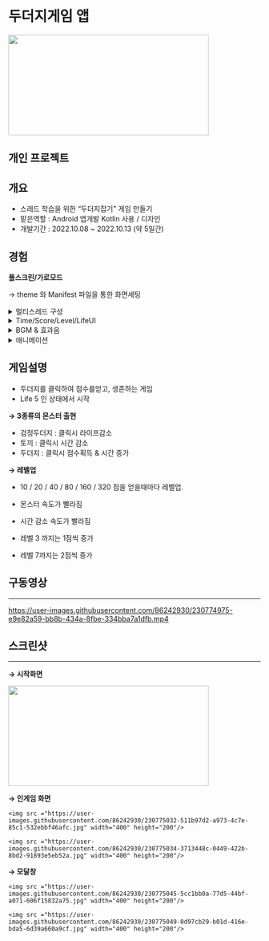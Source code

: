 # 두더지게임 앱

<img src ="https://user-images.githubusercontent.com/86242930/230774847-b678499c-a407-4879-851c-f06df24fd399.jpg" width="400" height="200"/>

## 개인 프로젝트

## 개요

- 스레드 학습을 위한 “두더지잡기” 게임 만들기
- 맡은역할 :  Android 앱개발 Kotlin 사용 / 디자인
- 개발기간 : 2022.10.08 ~ 2022.10.13 (약 5일간)

## 경험

**풀스크린/가로모드** 

→ theme 와 Manifest 파일을 통한 화면세팅

<details>
<summary> 멀티스레드 구성 </summary>
<div>
게임진행 / 몬스터 생성&소멸 / 게임시간 / 레벨업
    
    크게 4가지 스레드를 사용하였다.
    
    ### 1. 게임진행 스레드
    
    가장 큰 줄기의 스레드이며, 게임오버 조건을 판별하기위해 다른 스레드들을 감싸는 형태를 가진다. gameThread가 시작하기 전에, **레벨업을 알리는 레벨업 모달을 숨김처리한 상태로 시작**한다
    
    그후, **모든 스레드들을 동시에 실행시킴과 동시에, 게임오버 조건을 씌운 빈 while문**을 무한히 돌게 된다. 게임 오버 조건 달성시, while문을 탈출하여, GameoverActivity로 이동하게 된다!
    
    ```kotlin
    private fun gameThread(){
        val levelupmodal = binding.ivIngameLevelupmodal
        levelupmodal.isVisible = false
    
        Thread(){
            moleThreadDark()
            moleThreadLong()
            moleThreadMedium()
            moleThreadShort()
            rabbitThread()
            timeThread()
            levelupThread(levelupmodal)
    
            // 게임 종료조건 해당시 while문 탈출
            while(life > 0 && time > 0){ }
    
            // 게임 Over
            val intent = Intent(this, GameoverActivity::class.java)
            startActivity(intent)
    
        }.start()
    
    }
    ```
    
    ### 2. 게임시간 스레드
    
    해당 스레드는, 인게임 화면 상단에 위치한, 타임바에 대한 흐름이다.
    
    두더지를 잡을시 time은 증가하고, 가만히 있으면 time은 감소한다. 따라서 **time 값을 모든 스레드에서 접근 가능한 전역변수로 설정**하고, time스레드에서 progressbar에 띄우는 역할을 한다. 
    
    sleep 을 통해 0.2초마다 한번씩 1의 시간값이 줄어들게 하였고,  이 줄어드는 텀 또한, 레벨에따라 감소하게 하였다
    
    일시정지 버튼 클릭시, 스레드도 멈춰야하므로 while문 조건에 pause boolean 변수와 time 이 > 0일때만 진행되게 하였다
    
    ```kotlin
    private fun timeThread(){
        val timebar = binding.pbIngameTimebar
    
        Thread(){
            while(time > 0 && !pause){
                time -= 1
    
                runOnUiThread {
                    timebar.progress = time
                }
    
                Thread.sleep(200 - progresstime)
            }
    
        }.start()
    }
    ```
    
    ### 3. 레벨업 스레드
    
    내가 커스텀한 레벨업 조건은 score 값이 10,20,40,80,160,320 일때 이다.
    
    따라서, 해당 스레드에서는, score값을 while문을 돌며 계속 확인한후, **레벨업 조건에 부함하는 score값 도달시, levelup modal 창을 화면에 띄우게** 구현하였다
    
    ```kotlin
    private fun levelupThread(levelupmodal : ImageView){
    
        Thread(){
            while(true){
                if(score == 10 || score == 20 || score == 40 || score == 80 || score == 160 || score == 320){
    
                    runOnUiThread {
                        levelupmodal.isVisible = true
                    }
    
                    Thread.sleep(500)
    
                    runOnUiThread {
                        levelupmodal.isVisible = false
                    }
    
                }
            }
        }.start()
    }
    ```
    
    ### 4. 몬스터 생성 & 소멸 스레드
    
    총 5가지의 몬스터들이 랜덤하게 화면에 나타난다. 
    
    느린두더지 / 중간두더지 / 빠른두더지 / 검은두더지 / 토끼
    
    각각 스레드에서 생성 & 소멸 흐름을 컨트롤하게 하였고, **전역변수로 설정해놓은 imageButton 배열로 랜덤한 숫자를 index로 활용하여 배치**할 수 있었다
    
    등장속도와 리젠속도는 Thread.sleep 으로 컨트롤하였다
    
    +) 두더지가 한곳에 곂쳐지는 현상 발생. 
    
    → 이를 방지하기 위해, 크기 12인 Int배열 생성. 구멍이 차있을때 1, 구멍이 비었을때 0 으로 표시. 만약 random 인덱스가 **차있는 구멍에 배정되면, while문을 돌면서 비어있는 구멍 탐색**!!
    
    ```kotlin
    private fun moleThreadLong(){
        Thread(){
    
            while(!pause){
                
                // 랜덤 인덱스 생성
                var index = range.random()
    
    						// 구멍 이미 차있을때, 비어있는 구멍 찾는 로직
                while(holestate[index] == 1){
                    index = range.random()
                }
                
                // 해당 인덱스에 해당하는 두더지상태 변경
                molestate[index] = 0
    
    						// 해당 구멍 차있음 표시
                holestate[index] = 1
    
                // 두더지 등장
                runOnUiThread {
                    Glide.with(this)
                        .load(R.drawable.mole)
                        .into(moles[index])
                    moles[index].visibility = View.VISIBLE
                }
    
                Thread.sleep(1500 - sleeptime)
    
                // 두더지 퇴장
                runOnUiThread {
                    moles[index].visibility = View.INVISIBLE
                    moles[index].isClickable = true
                }
    						
    						// 다시 구멍 비었음 표시
    						holestate[index] = 0
    
                Thread.sleep(1500 - sleeptime)
    
            }
        }.start()
    }
    ```
</div>


</details>
    
<details>
    <summary>Time/Score/Level/LifeUI</summary>
    모든 ImageButton 들을 ViewBinding으로 호출한뒤, for문으로 클릭 이벤트 처리를 달아주었다. 몬스터를 클릭했을때의 이벤트 처리로, 많은 값들이 변경 또는 유지되어야 되기 때문에, 다소 로직이 복잡해졌다.
    
    **모든 몬스터의 공통사항)**
    
    클릭시 맞는 이미지로 변경된다는것.
    
    **각 몬스터별 다른사항)**
    
    토끼 : time 감소 
    
    갈색두더지 : time 증가 & score 증가 
    
    검은두더지 : life 감소
    
    **score 이 증가되는것을 가장 먼저 알아차리는곳이 click 이벤트 리스너** 이기 때문에, 
    
    score에 따른 
    
    레벨 변화 /  score 증가폭 변화 / 두더지속도 변화 / 시간 감소속도 변화
    
    를 when 조건문을 통해 구현하였다
    
    ```kotlin
    
    // 두더지 ImageButton Array
    moles = arrayOf(binding.btnIngameMole1,
        binding.btnIngameMole2, binding.btnIngameMole3, binding.btnIngameMole4, binding.btnIngameMole5,
        binding.btnIngameMole6, binding.btnIngameMole7, binding.btnIngameMole8, binding.btnIngameMole9,
        binding.btnIngameMole10, binding.btnIngameMole11, binding.btnIngameMole12)
    
    for(i in 0 until 12){
        
        // 모든 두더지가 안보이는상태로 초기화
        moles[i].visibility= View.INVISIBLE
    
        // 두더지 클릭시 이벤트처리
        moles[i].setOnClickListener {
    
            // 클릭시 효과음
            soundPool.play(hitsound, 1.0f, 1.0f, 0,0,1.0f)
    
            // 두번클릭 안되게 방지
            moles[i].isClickable = false
    
            if(molestate[i] == 2){          // 토끼 클릭했을 경우
                Glide.with(this)
                    .load(R.drawable.hitrabbit)
                    .into(moles[i])
                time -= 5
            }
            else if(molestate[i] == 1){      // 검은두더지 클릭했을 경우
                Glide.with(this)
                    .load(R.drawable.hitblackmole)
                    .into(moles[i])
                life--          // 라이프 감소
                lifetxt.text = life.toString()
            }else{                      // 갈색두더지 클릭했을 경우
                Glide.with(this)
                    .load(R.drawable.hitmole)
                    .into(moles[i])
                
                
                // 레벨 구간별 점수 증가폭 증가. 점수 증가
                when(score){
                    in (0..39) -> score++
                    in (40..319) -> score += 2
                }
                scoretxt.text = score.toString()
    
                
                // 타임이 100 아래일때, 타임 증가
                if(time < 100){
                    time += 10
                }
    
                
                // 10/ 20/ 40/ 80/ 160/ 320 점마다 레벨 상승
                // & 두더지 속도 상승
                // & 시간 감소속도 상승
    
                when(score){
                    10 -> {         // 10점일때 : 레벨2
                        Glide.with(this)
                            .load(levels[1])
                            .into(level)
                        soundPool.play(levelupsound, 1.0f, 1.0f, 0,0,1.0f)
    
                        progresstime += 30
                    }
                    20 ->{           // 20점일때 : 레벨3
                        Glide.with(this)
                            .load(levels[2])
                            .into(level)
                        soundPool.play(levelupsound, 1.0f, 1.0f, 0,0,1.0f)
    
                        progresstime += 30
    
                    }
                    40 ->{          // 40점일때 : 레벨4
                        Glide.with(this)
                            .load(levels[3])
                            .into(level)
                        soundPool.play(levelupsound, 1.0f, 1.0f, 0,0,1.0f)
    
                        sleeptime += 200
                        progresstime += 20
    
                    }
                    80 ->{          // 80점일때 : 레벨5
                        Glide.with(this)
                            .load(levels[4])
                            .into(level)
                        soundPool.play(levelupsound, 1.0f, 1.0f, 0,0,1.0f)
    
                        sleeptime += 200
                        progresstime += 20
    
                    }
                    160 ->{         // 160점일때 : 레벨6
                        Glide.with(this)
                            .load(levels[5])
                            .into(level)
                        soundPool.play(levelupsound, 1.0f, 1.0f, 0,0,1.0f)
    
                        sleeptime += 200
                        progresstime += 20
    
                    }
                    320 ->{         // 320점일때 : 레벨7
                        Glide.with(this)
                            .load(levels[6])
                            .into(level)
                        soundPool.play(levelupsound, 1.0f, 1.0f, 0,0,1.0f)
    
                        progresstime += 20
    
                    }
                }
    
            }
    
        }
    }
    ```
</details>
    
    
 <details>
     <summary>BGM & 효과음</summary>
     우선 mp3파일은 어디에 위치시켜야 할까?
    
    → resource 폴더 하위에 raw 폴더를 생성한다. 이곳에 보관한다!!
    
    ### BGM
    
    MediaPlayer 를 이용하여, bgm을 실행, 중단, 릴리스 할 수 있었다.
    
    onCreate에서 정의된 mediaplayer를 onResume에서 실행한다.
    
    onPause 에서  잠시 멈췄다가, onDestroy 에서 릴리즈 한다
    
    ```kotlin
    
    var mediaPlayer: MediaPlayer? = null
    var musicstate = true
    
    override fun onCreate(savedInstanceState: Bundle?) {
        super.onCreate(savedInstanceState)
    
        mediaPlayer = MediaPlayer.create(this, R.raw.bgm)
    
    		musicbtn.setOnClickListener {
              if(musicstate){
                  mediaPlayer?.pause()
                  musicstate = false
    
              }else{
                  mediaPlayer?.start()
                  musicstate =  true
    
              }
    
          }
    
    }
    
    override fun onResume() {
        super.onResume()
        
        musicstate = true
        mediaPlayer?.start()
    }
    
    override fun onPause() {
        super.onPause()
    
        mediaPlayer?.pause()
    
    }
    
    override fun onDestroy() {
        super.onDestroy()
    
        mediaPlayer?.release()
    }
    ```
    
    ### 효과음
    
    soundpool 를 이용하여, click 이벤트 처리부분에서 사운드 재생하게끔 설정하였다.
    
    ```kotlin
    
    // 선언
    val soundPool = SoundPool.Builder().build()
    
    // 사운드 객체 선언
    val hitsound = soundPool.load(this, R.raw.hitsound,1)
    val levelupsound = soundPool.load(this, R.raw.levelupsound, 1)
    
    // 사운드 객체 재생
    soundPool.play(hitsound, 1.0f, 1.0f, 0,0,1.0f)
    ```
     
 </details>
    
   
 
  <details>
      <summary>애니메이션</summary>
      **→ TranslateAnimation 객체 활용**
    
    외부 프레임워크를 사용하는 것이 아닌, 애니메이션을 적용시킬 수 있는 자체적인 메소드나 클래스가 있을까 찾아본 결과, TranslateAnimation 객체를 활용하면, 간단한 좌표이동 애니메이션을 구현할 수 있다는 것을 알아내었다.
    
    우선, 최상위 레이아웃에 다음 속성을 추가한다
    
    `android:animateLayoutChanges="true"`
    
    그후, 변수에 TranslateAnimation 객체를 생성하여 담은뒤, 각 속성을 부여해주면 끝나는데,
    
    객체의 생성자는 각각 fromX, toX, fromY, toY 이다.
    
    `val anim = TranslateAnimation(0f,0f,30f,0f)`  이런식으로, 어디서 어디로 오게할건지 컨트롤할 수 있는데, 위 예시는 밑에서 위로 30만큼 올린다는 뜻이다.
    
    생성자로 객체를 생성했으면, 
    
    걸리는시간 / 애니메이션 끝난뒤의 상태 를 설정해준다
    
    `anim.*duration* = 400`
    
    `anim.*fillAfter* = true`
    
    fillAfter 를 true 하게되면, 애니메이션이 끝나도 View가 남아있게되고, false하게되면, 애니메이션 끝나면 View는 없어지게 된다.
    
    그후 마지막으로, visibility로 View의 가시성을 정의해주면 된다!!
    
    ### 1. 레벨업 모달 애니메이션
    
    레벨업을 할때마다, 레벨업 VIew 가 등장해야하는데, 이를 위아래 움직임 애니메이션으로 구현하였다.
    
    ```kotlin
    private fun levelupThread(levelupmodal : ImageView){
    
        Thread{
    
            while(true){
                if(levelupstate){
    
                    runOnUiThread {
    
                        val anim = TranslateAnimation(0f,0f,200f,0f)
                        anim.duration = 400
                        anim.fillAfter = true
                        levelupmodal.animation = anim
                        levelupmodal.visibility = View.VISIBLE
    
                    }
    
                    Thread.sleep(1000)
    
                    runOnUiThread {
                        val anim = TranslateAnimation(0f,0f,0f,levelupmodal.width.toFloat())
                        anim.duration = 400
                        levelupmodal.animation = anim
                        levelupmodal.visibility = View.GONE
                    }
    
                    levelupstate = false
    
                }
            }
        }.start()
    }
    ```
    
    ### 2. 몬스터 등퇴장 애니메이션
    
    두더지가 밑에서 나왔다 들어가는 효과를 주기 위해, 등퇴장 애니메이션을 추가하였다
    
    ```kotlin
    // 느린 두더지 스레드
    private fun moleThreadLong(){
        Thread{
    
            while(!pausestate){
                
                ...
    
                // 두더지 등장
                runOnUiThread {
                    Glide.with(this)
                        .load(R.drawable.mole)
                        .into(moles[index])
                    val anim = TranslateAnimation(0f,0f,30f,0f)
                    anim.duration = 50
                    moles[index].animation = anim
                    moles[index].visibility = View.VISIBLE
                }
    
                Thread.sleep(1500 - sleeptime)
    
                // 두더지 퇴장
                runOnUiThread {
                    val anim = TranslateAnimation(0f,0f,0f,30f)
                    anim.duration = 50
                    moles[index].animation = anim
                    moles[index].visibility = View.INVISIBLE
                    moles[index].isClickable = true
                }
    
                ...
    
            }
        }.start()
    }
    ```
    
    https://user-images.githubusercontent.com/86242930/230774930-00cceb6e-a89e-48a1-9b54-09b73b8f4c75.mp4
  </details>
    
    
    
    
    

## 게임설명

- 두더지를 클릭하여 점수를얻고, 생존하는 게임
- Life 5 인 상태에서 시작

**→ 3종류의 몬스터 출현** 

- 검정두더지 : 클릭시 라이프감소
- 토끼 : 클릭시 시간 감소
- 두더지 : 클릭시 점수획득 & 시간 증가

**→ 레벨업**

- 10 / 20 / 40 / 80 / 160 / 320 점을 얻을때마다 레벨업.
- 몬스터 속도가 빨라짐
- 시간 감소 속도가 빨라짐

- 레벨 3 까지는 1점씩 증가
- 레벨 7까지는 2점씩 증가

## 구동영상

---

https://user-images.githubusercontent.com/86242930/230774975-e9e82a59-bb8b-434a-8fbe-334bba7a1dfb.mp4

## 스크린샷

---

**→ 시작화면**

<img src ="https://user-images.githubusercontent.com/86242930/230775023-d9f451b2-26c6-490e-89ae-1913bfa23c4b.jpg" width="400" height="200"/>

**→ 인게임 화면**

<p align="left">

    <img src ="https://user-images.githubusercontent.com/86242930/230775032-511b97d2-a973-4c7e-85c1-532ebbf46afc.jpg" width="400" height="200"/>

    <img src ="https://user-images.githubusercontent.com/86242930/230775034-3713448c-0449-422b-8bd2-91893e5eb52a.jpg" width="400" height="200"/>

</p>

**→ 모달창**
<p align="left">

    <img src ="https://user-images.githubusercontent.com/86242930/230775045-5cc1bb0a-77d5-44bf-a071-606f15832a75.jpg" width="400" height="200"/>

    <img src ="https://user-images.githubusercontent.com/86242930/230775049-0d97cb29-b01d-416e-bda5-6d39a660a9cf.jpg" width="400" height="200"/>

</p>
